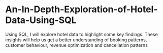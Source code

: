 # An-In-Depth-Exploration-of-Hotel-Data-Using-SQL
Using SQL, I will explore hotel data to highlight some key findings. These insights will help us get a better understanding of booking patterns, customer behaviour, revenue optimization and cancellation patterns
